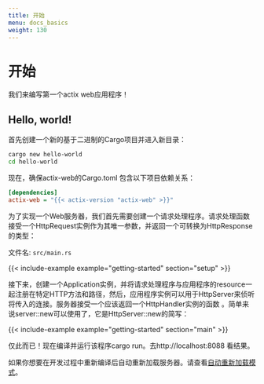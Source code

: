 ```yaml
---
title: 开始
menu: docs_basics
weight: 130
---
```


# 开始

我们来编写第一个actix web应用程序！

## Hello, world!

首先创建一个新的基于二进制的Cargo项目并进入新目录：

```bash
cargo new hello-world
cd hello-world
```

现在，确保actix-web的Cargo.toml 包含以下项目依赖关系：

```ini
[dependencies]
actix-web = "{{< actix-version "actix-web" >}}"
```
为了实现一个Web服务器，我们首先需要创建一个请求处理程序。请求处理函数接受一个HttpRequest实例作为其唯一参数，并返回一个可转换为HttpResponse的类型：


文件名: `src/main.rs`

{{< include-example example="getting-started" section="setup" >}}

接下来，创建一个Application实例，并将请求处理程序与应用程序的resource一起注册在特定HTTP方法和路径，然后，应用程序实例可以用于HttpServer来侦听将传入的连接。服务器接受一个应该返回一个HttpHandler实例的函数 。简单来说server::new可以使用了，它是HttpServer::new的简写：

{{< include-example example="getting-started" section="main" >}}


仅此而已！现在编译并运行该程序cargo run。去http://localhost:8088 看结果。

如果你想要在开发过程中重新编译后自动重新加载服务器。请查看[自动重新加载模式](../autoreload/)。
